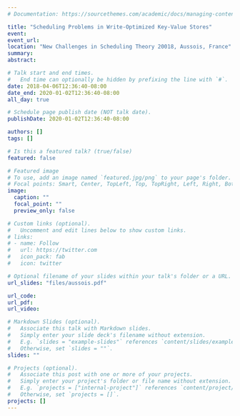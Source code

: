```yaml
---
# Documentation: https://sourcethemes.com/academic/docs/managing-content/

title: "Scheduling Problems in Write-Optimized Key-Value Stores"
event:
event_url:
location: "New Challenges in Scheduling Theory 20018, Aussois, France"
summary:
abstract:

# Talk start and end times.
#   End time can optionally be hidden by prefixing the line with `#`.
date: 2018-04-06T12:36:40-08:00
date_end: 2020-01-02T12:36:40-08:00
all_day: true

# Schedule page publish date (NOT talk date).
publishDate: 2020-01-02T12:36:40-08:00

authors: []
tags: []

# Is this a featured talk? (true/false)
featured: false

# Featured image
# To use, add an image named `featured.jpg/png` to your page's folder. 
# Focal points: Smart, Center, TopLeft, Top, TopRight, Left, Right, BottomLeft, Bottom, BottomRight.
image:
  caption: ""
  focal_point: ""
  preview_only: false

# Custom links (optional).
#   Uncomment and edit lines below to show custom links.
# links:
# - name: Follow
#   url: https://twitter.com
#   icon_pack: fab
#   icon: twitter

# Optional filename of your slides within your talk's folder or a URL.
url_slides: "files/aussois.pdf"

url_code:
url_pdf:
url_video:

# Markdown Slides (optional).
#   Associate this talk with Markdown slides.
#   Simply enter your slide deck's filename without extension.
#   E.g. `slides = "example-slides"` references `content/slides/example-slides.md`.
#   Otherwise, set `slides = ""`.
slides: ""

# Projects (optional).
#   Associate this post with one or more of your projects.
#   Simply enter your project's folder or file name without extension.
#   E.g. `projects = ["internal-project"]` references `content/project/deep-learning/index.md`.
#   Otherwise, set `projects = []`.
projects: []
---
```

